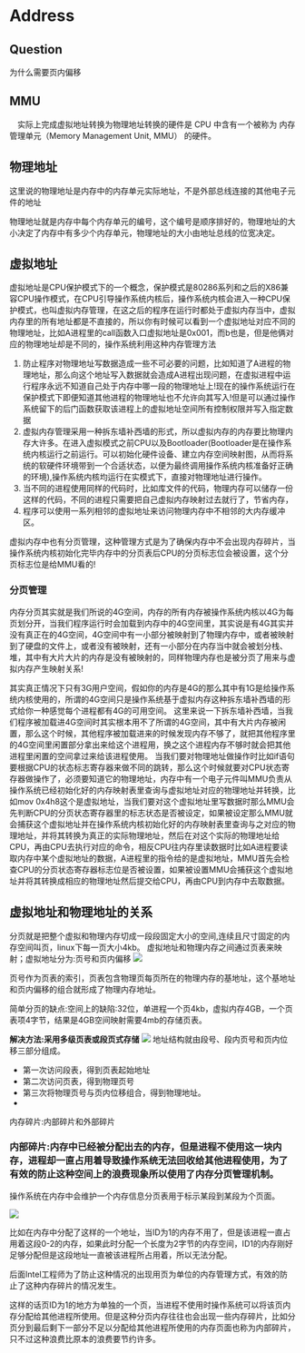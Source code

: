 # Address

## Question
为什么需要页内偏移

## MMU

 实际上完成虚拟地址转换为物理地址转换的硬件是 CPU 中含有一个被称为 内存管理单元（Memory Management Unit, MMU） 的硬件。

## 物理地址

这里说的物理地址是内存中的内存单元实际地址，不是外部总线连接的其他电子元件的地址

物理地址就是内存中每个内存单元的编号，这个编号是顺序排好的，物理地址的大小决定了内存中有多少个内存单元，物理地址的大小由地址总线的位宽决定。

## 虚拟地址

虚拟地址是CPU保护模式下的一个概念，保护模式是80286系列和之后的X86兼容CPU操作模式，在CPU引导操作系统内核后，操作系统内核会进入一种CPU保护模式，也叫虚拟内存管理，在这之后的程序在运行时都处于虚拟内存当中，虚拟内存里的所有地址都是不直接的，所以你有时候可以看到一个虚拟地址对应不同的物理地址，比如A进程里的call函数入口虚拟地址是0x001，而b也是，但是他俩对应的物理地址却是不同的，操作系统利用这种内存管理方法

1. 防止程序对物理地址写数据造成一些不可必要的问题，比如知道了A进程的物理地址，那么向这个地址写入数据就会造成A进程出现问题，在虚拟进程中运行程序永远不知道自己处于内存中哪一段的物理地址上!现在的操作系统运行在保护模式下即便知道其他进程的物理地址也不允许向其写入!但是可以通过操作系统留下的后门函数获取该进程上的虚拟地址空间所有控制权限并写入指定数据
2. 虚拟内存管理采用一种拆东墙补西墙的形式，所以虚拟内存的内存要比物理内存大许多。在进入虚拟模式之前CPU以及Bootloader(Bootloader是在操作系统内核运行之前运行。可以初始化硬件设备、建立内存空间映射图，从而将系统的软硬件环境带到一个合适状态，以便为最终调用操作系统内核准备好正确的环境),操作系统内核均运行在实模式下，直接对物理地址进行操作。
3. 当不同的进程使用同样的代码时，比如库文件的代码，物理内存可以储存一份这样的代码，不同的进程只需要把自己虚拟内存映射过去就行了，节省内存，
4. 程序可以使用一系列相邻的虚拟地址来访问物理内存中不相邻的大内存缓冲区。

虚拟内存中也有分页管理，这种管理方式是为了确保内存中不会出现内存碎片，当操作系统内核初始化完毕内存中的分页表后CPU的分页标志位会被设置，这个分页标志位是给MMU看的!

### 分页管理

内存分页其实就是我们所说的4G空间，内存的所有内存被操作系统内核以4G为每页划分开，当我们程序运行时会加载到内存中的4G空间里，其实说是有4G其实并没有真正在的4G空间，4G空间中有一小部分被映射到了物理内存中，或者被映射到了硬盘的文件上，或者没有被映射，还有一小部分在内存当中就会被划分栈、堆，其中有大片大片的内存是没有被映射的，同样物理内存也是被分页了用来与虚拟内存产生映射关系!

其实真正情况下只有3G用户空间，假如你的内存是4G的那么其中有1G是给操作系统内核使用的，所谓的4G空间只是操作系统基于虚拟内存这种拆东墙补西墙的形式给你一种感觉每个进程都有4G的可用空间。
这里来说一下拆东墙补西墙，当我们程序被加载进4G空间时其实根本用不了所谓的4G空间，其中有大片内存被闲置，那么这个时候，其他程序被加载进来的时候发现内存不够了，就把其他程序里的4G空间里闲置部分拿出来给这个进程用，换之这个进程内存不够时就会把其他进程里闲置的空间拿过来给该进程使用。
当我们要对物理地址做操作时比如if语句要根据CPU的状态标志寄存器来做不同的跳转，那么这个时候就要对CPU状态寄存器做操作了，必须要知道它的物理地址，内存中有一个电子元件叫MMU负责从操作系统已经初始化好的内存映射表里查询与虚拟地址对应的物理地址并转换，比如mov 0x4h8这个是虚拟地址，当我们要对这个虚拟地址里写数据时那么MMU会先判断CPU的分页状态寄存器里的标志状态是否被设定，如果被设定那么MMU就会捕获这个虚拟地址并在操作系统内核初始化好的内存映射表里查询与之对应的物理地址，并将其转换为真正的实际物理地址，然后在对这个实际的物理地址给CPU，再由CPU去执行对应的命令，相反CPU往内存里读数据时比如A进程要读取内存中某个虚拟地址的数据，A进程里的指令给的是虚拟地址，MMU首先会检查CPU的分页状态寄存器标志位是否被设置，如果被设置MMU会捕获这个虚拟地址并将其转换成相应的物理地址然后提交给CPU，再由CPU到内存中去取数据。

## 虚拟地址和物理地址的关系

分页就是把整个虚拟和物理内存切成一段段固定大小的空间,连续且尺寸固定的内存空间叫页，linux下每一页大小4kb。
虚拟地址和物理内存之间通过页表来映射；虚拟地址分为:页号和页内偏移
![](https://img-blog.csdnimg.cn/115aa212b37e47b7b293ffef6b7fe6a2.png?x-oss-process=image/watermark,type_ZHJvaWRzYW5zZmFsbGJhY2s,shadow_50,text_Q1NETiBA54mb54mbY29kaW5n,size_20,color_FFFFFF,t_70,g_se,x_16#pic_center)

页号作为页表的索引，页表包含物理页每页所在的物理内存的基地址，这个基地址和页内偏移的组合就形成了物理内存地址。

简单分页的缺点:空间上的缺陷:32位，单进程一个页4kb，虚拟内存4GB，一个页表项4字节，结果是4GB空间映射需要4mb的存储页表。

**解决方法:采用多级页表或段页式存储**
![](https://img-blog.csdnimg.cn/8d116aefda3c4bda802f3fc7d377fe9a.png?x-oss-process=image/watermark,type_ZHJvaWRzYW5zZmFsbGJhY2s,shadow_50,text_Q1NETiBA54mb54mbY29kaW5n,size_20,color_FFFFFF,t_70,g_se,x_16#pic_center)
地址结构就由段号、段内页号和页内位移三部分组成。

+ 第一次访问段表，得到页表起始地址
+ 第二次访问页表，得到物理页号
+ 第三次将物理页号与页内位移组合，得到物理地址。
+ 
内存碎片:内部碎片和外部碎片

### 内部碎片:内存中已经被分配出去的内存，但是进程不使用这一块内存，进程却一直占用着导致操作系统无法回收给其他进程使用，为了有效的防止这种空间上的浪费现象所以使用了内存分页管理机制。

操作系统在内存中会维护一个内存信息分页表用于标示某段到某段为个页面。

![](https://img-blog.csdn.net/20171111212410986)

比如在内存中分配了这样的一个地址，当ID为1的内存不用了，但是该进程一直占用着这段0-2的内存，如果此时分配一个长度为2字节的内存空间，ID1的内存刚好足够分配但是这段地址一直被该进程所占用着，所以无法分配。

后面Intel工程师为了防止这种情况的出现用页为单位的内存管理方式，有效的防止了这种内存碎片的情况发生。

这样的话页ID为1的地方为单独的一个页，当进程不使用时操作系统可以将该页内存分配给其他进程所使用。但是这种分页内存往往也会出现一些内存碎片，比如分页分到最后剩下一部分不足以分配给其他进程所使用的内存页面也称为内部碎片，只不过这种浪费比原本的浪费要节约许多。






